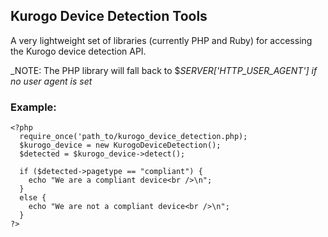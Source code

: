 ## Kurogo Device Detection Tools

A very lightweight set of libraries (currently PHP and Ruby) for accessing the
Kurogo device detection API.

_NOTE: The PHP library will fall back to $_SERVER['HTTP_USER_AGENT'] if no user agent is set_

### Example:

    <?php
      require_once('path_to/kurogo_device_detection.php);
      $kurogo_device = new KurogoDeviceDetection();
      $detected = $kurogo_device->detect();

      if ($detected->pagetype == "compliant") {
        echo "We are a compliant device<br />\n";
      }
      else {
        echo "We are not a compliant device<br />\n";
      }
    ?>
